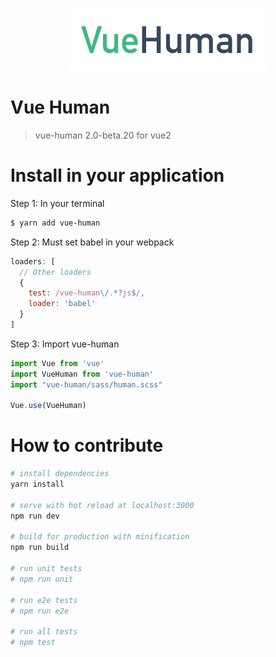 <p align="center"><img width="320" src="docs/vue-human.jpg"></p>

# Vue Human

> vue-human 2.0-beta.20
> for vue2

# Install in your application

Step 1: In your terminal

``` bash
$ yarn add vue-human
```

Step 2: Must set babel in your webpack

``` javascript
loaders: [
  // Other loaders
  {
    test: /vue-human\/.*?js$/,
    loader: 'babel'
  }
]
```

Step 3: Import vue-human

``` javascript
import Vue from 'vue'
import VueHuman from 'vue-human'
import "vue-human/sass/human.scss"

Vue.use(VueHuman)
```

# How to contribute

``` bash
# install dependencies
yarn install

# serve with hot reload at localhost:3000
npm run dev

# build for production with minification
npm run build

# run unit tests
# npm run unit

# run e2e tests
# npm run e2e

# run all tests
# npm test
```
